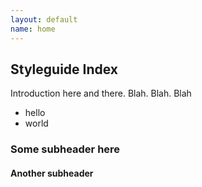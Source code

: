 ```yaml
---
layout: default
name: home
---
```

## Styleguide Index

Introduction here and there. Blah. Blah. Blah

 - hello
 - world

### Some subheader here

#### Another subheader
